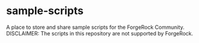 # sample-scripts
A place to store and share sample scripts for the ForgeRock Community. DISCLAIMER: The scripts in this repository are not supported by ForgeRock. 
